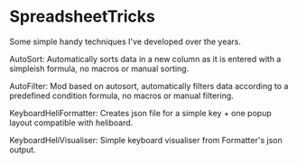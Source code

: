 # SpreadsheetTricks
Some simple handy techniques I've developed over the years.

AutoSort: Automatically sorts data in a new column as it is entered with a simpleish formula, no macros or manual sorting.

AutoFilter: Mod based on autosort, automatically filters data according to a predefined condition formula, no macros or manual filtering.

KeyboardHeliFormatter: Creates json file for a simple key + one popup layout compatible with heliboard.

KeyboardHeliVisualiser: Simple keyboard visualiser from Formatter's json output.
